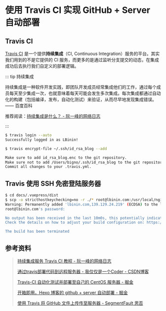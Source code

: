 # 使用 Travis CI 实现 GitHub + Server 自动部署

## Travis CI

[Travis CI](https://travis-ci.org/first_sync) 是一个提供**持续集成**（CI, Continuous Integration）服务的平台。其实我们用到的不是它提供的 CI 服务，而更多的是通过监听分支提交的动态，在集成成功后去执行我们自定义的部署逻辑。

::: tip 持续集成

持续集成是一种软件开发实践，即团队开发成员经常集成他们的工作，通过每个成员每天至少集成一次，也就意味着每天可能会发生多次集成。每次集成都通过自动化的构建（包括编译，发布，自动化测试）来验证，从而尽早地发现集成错误。 —— 百度百科

推荐阅读：[持续集成是什么？ - 阮一峰的网络日志](http://www.ruanyifeng.com/blog/2015/09/continuous-integration.html)

:::

```bash
$ travis login --auto                         
Successfully logged in as LBinin!

$ travis encrypt-file ~/.ssh/id_rsa_blog --add

Make sure to add id_rsa_blog.enc to the git repository.
Make sure not to add /Users/bigno/.ssh/id_rsa_blog to the git repository.
Commit all changes to your .travis.yml.
```

## Travis 使用 SSH 免密登陆服务器

```bash
$ cd docs/.vuepress/dist
$ scp -o stricthostkeychecking=no -r ./* root@lbinin.com:/usr/local/nginx/html/blog.lbinin.com
Warning: Permanently added 'lbinin.com,139.129.24.219' (ECDSA) to the list of known hosts.
root@lbinin.com's password: 

No output has been received in the last 10m0s, this potentially indicates a stalled build or something wrong with the build itself.
Check the details on how to adjust your build configuration on: https://docs.travis-ci.com/user/common-build-problems/#Build-times-out-because-no-output-was-received

The build has been terminated
```
 
## 参考资料
> [持续集成服务 Travis CI 教程 - 阮一峰的网络日志](http://www.ruanyifeng.com/blog/2017/12/travis_ci_tutorial.html)
> 
> [通过travis部署代码到远程服务器 - 我仅仅是一个Coder - CSDN博客](https://blog.csdn.net/qq8427003/article/details/64921238)
> 
> [Travis-CI 自动化测试并部署至自己的 CentOS 服务器 - 掘金](https://juejin.im/post/5a9e1a5751882555712bd8e1)
> 
> [开箱即用，Hexo 博客的 github + server 自动部署 - 掘金](https://juejin.im/post/5b0a4a8ff265da0de1011f9d)
> 
> [使用 Travis 将 GitHub 文件上传传至服务器 - SegmentFault 思否](https://segmentfault.com/a/1190000009093621)